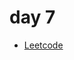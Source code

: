 # day 7

- [Leetcode](https://leetcode.com/problems/count-total-number-of-colored-cells/?envType=daily-question&envId=2025-03-05)
